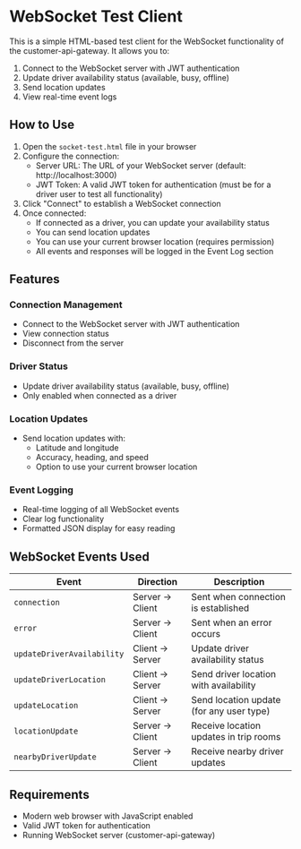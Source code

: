 # WebSocket Test Client

This is a simple HTML-based test client for the WebSocket functionality of the customer-api-gateway. It allows you to:

1. Connect to the WebSocket server with JWT authentication
2. Update driver availability status (available, busy, offline)
3. Send location updates
4. View real-time event logs

## How to Use

1. Open the `socket-test.html` file in your browser
2. Configure the connection:
   - Server URL: The URL of your WebSocket server (default: http://localhost:3000)
   - JWT Token: A valid JWT token for authentication (must be for a driver user to test all functionality)
3. Click "Connect" to establish a WebSocket connection
4. Once connected:
   - If connected as a driver, you can update your availability status
   - You can send location updates
   - You can use your current browser location (requires permission)
   - All events and responses will be logged in the Event Log section

## Features

### Connection Management
- Connect to the WebSocket server with JWT authentication
- View connection status
- Disconnect from the server

### Driver Status
- Update driver availability status (available, busy, offline)
- Only enabled when connected as a driver

### Location Updates
- Send location updates with:
  - Latitude and longitude
  - Accuracy, heading, and speed
  - Option to use your current browser location

### Event Logging
- Real-time logging of all WebSocket events
- Clear log functionality
- Formatted JSON display for easy reading

## WebSocket Events Used

| Event | Direction | Description |
|-------|-----------|-------------|
| `connection` | Server → Client | Sent when connection is established |
| `error` | Server → Client | Sent when an error occurs |
| `updateDriverAvailability` | Client → Server | Update driver availability status |
| `updateDriverLocation` | Client → Server | Send driver location with availability |
| `updateLocation` | Client → Server | Send location update (for any user type) |
| `locationUpdate` | Server → Client | Receive location updates in trip rooms |
| `nearbyDriverUpdate` | Server → Client | Receive nearby driver updates |

## Requirements

- Modern web browser with JavaScript enabled
- Valid JWT token for authentication
- Running WebSocket server (customer-api-gateway)
